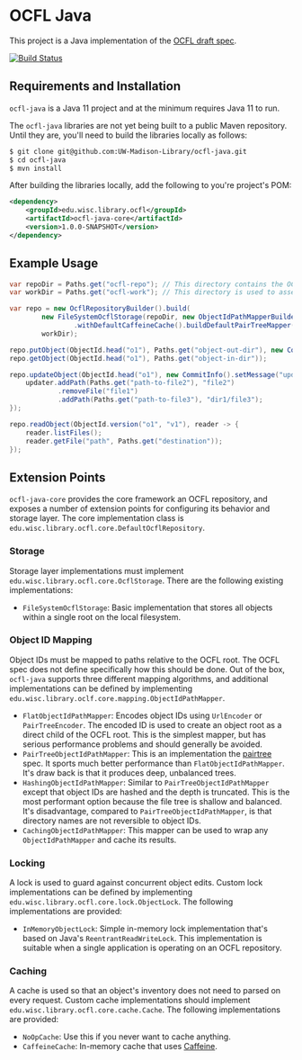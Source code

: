 # OCFL Java

This project is a Java implementation of the [OCFL draft spec](https://ocfl.io/draft/spec/).

[![Build Status](https://travis-ci.com/UW-Madison-Library/ocfl-java.svg?branch=master)](https://travis-ci.com/UW-Madison-Library/ocfl-java)

## Requirements and Installation

`ocfl-java` is a Java 11 project and at the minimum requires Java 11 to run.

The `ocfl-java` libraries are not yet being built to a public Maven repository. Until they are, you'll need to build the
libraries locally as follows:

```bash
$ git clone git@github.com:UW-Madison-Library/ocfl-java.git
$ cd ocfl-java
$ mvn install
```

After building the libraries locally, add the following to you're project's POM:

```xml
<dependency>
    <groupId>edu.wisc.library.ocfl</groupId>
    <artifactId>ocfl-java-core</artifactId>
    <version>1.0.0-SNAPSHOT</version>
</dependency>
```

## Example Usage

```java
var repoDir = Paths.get("ocfl-repo"); // This directory contains the OCFL storage root.
var workDir = Paths.get("ocfl-work"); // This directory is used to assemble OCFL versions. It cannot be within the OCFL storage root.

var repo = new OcflRepositoryBuilder().build(
        new FileSystemOcflStorage(repoDir, new ObjectIdPathMapperBuilder()
                .withDefaultCaffeineCache().buildDefaultPairTreeMapper()),
        workDir);

repo.putObject(ObjectId.head("o1"), Paths.get("object-out-dir"), new CommitInfo().setMessage("initial commit"));
repo.getObject(ObjectId.head("o1"), Paths.get("object-in-dir"));

repo.updateObject(ObjectId.head("o1"), new CommitInfo().setMessage("update"), updater -> {
    updater.addPath(Paths.get("path-to-file2"), "file2")
            .removeFile("file1")
            .addPath(Paths.get("path-to-file3"), "dir1/file3");
});

repo.readObject(ObjectId.version("o1", "v1"), reader -> {
    reader.listFiles();
    reader.getFile("path", Paths.get("destination"));
});
```

## Extension Points

`ocfl-java-core` provides the core framework an OCFL repository, and exposes a number of extension points for configuring
its behavior and storage layer. The core implementation class is `edu.wisc.library.ocfl.core.DefaultOcflRepository`.

### Storage

Storage layer implementations must implement `edu.wisc.library.ocfl.core.OcflStorage`. There are the following existing
implementations:

* `FileSystemOcflStorage`: Basic implementation that stores all objects within a single root on the local filesystem.

### Object ID Mapping

Object IDs must be mapped to paths relative to the OCFL root. The OCFL spec does not define specifically how this should
be done. Out of the box, `ocfl-java` supports three different mapping algorithms, and additional implementations can be
defined by implementing `edu.wisc.library.oclf.core.mapping.ObjectIdPathMapper`.

* `FlatObjectIdPathMapper`: Encodes object IDs using `UrlEncoder` or `PairTreeEncoder`. The encoded ID is used to create
an object root as a direct child of the OCFL root. This is the simplest mapper, but has serious performance problems and
should generally be avoided.
* `PairTreeObjectIdPathMapper`: This is an implementation the [pairtree](https://tools.ietf.org/html/draft-kunze-pairtree-01)
spec. It sports much better performance than `FlatObjectIdPathMapper`. It's draw back is that it produces deep, unbalanced
trees.
* `HashingObjectIdPathMapper`: Similar to `PairTreeObjectIdPathMapper` except that object IDs are hashed and the depth
is truncated. This is the most performant option because the file tree is shallow and balanced. It's disadvantage, compared
to `PairTreeObjectIdPathMapper`, is that directory names are not reversible to object IDs.
* `CachingObjectIdPathMapper`: This mapper can be used to wrap any `ObjectIdPathMapper` and cache its results.

### Locking

A lock is used to guard against concurrent object edits. Custom lock implementations can be defined by implementing
`edu.wisc.library.ocfl.core.lock.ObjectLock`. The following implementations are provided:

* `InMemoryObjectLock`: Simple in-memory lock implementation that's based on Java's `ReentrantReadWriteLock`. This implementation
is suitable when a single application is operating on an OCFL repository.

### Caching

A cache is used so that an object's inventory does not need to parsed on every request. Custom cache implementations should
implement `edu.wisc.library.ocfl.core.cache.Cache`. The following implementations are provided:

* `NoOpCache`: Use this if you never want to cache anything.
* `CaffeineCache`: In-memory cache that uses [Caffeine](https://github.com/ben-manes/caffeine).

